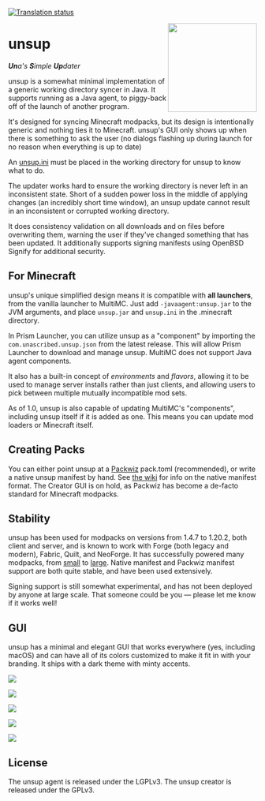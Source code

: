 [![Translation status](https://weblate.sleeping.town/widgets/unsup/-/unsup/multi-auto.svg)](http://weblate.sleeping.town/engage/unsup/)

<img src="https://git.sleeping.town/unascribed/unsup/raw/branch/trunk/unsup.svg" align="right" width="180px">

# unsup

***Un**a's **S**imple **Up**dater*

unsup is a somewhat minimal implementation of a generic working directory
syncer in Java. It supports running as a Java agent, to piggy-back off of the
launch of another program.

It's designed for syncing Minecraft modpacks, but its design is intentionally
generic and nothing ties it to Minecraft. unsup's GUI only shows up when there
is something to ask the user (no dialogs flashing up during launch for no
reason when everything is up to date)

An [unsup.ini](https://git.sleeping.town/unascribed/unsup/wiki/Config-format)
must be placed in the working directory for unsup to know what to do.

The updater works hard to ensure the working directory is never left in an
inconsistent state. Short of a sudden power loss in the middle of applying
changes (an incredibly short time window), an unsup update cannot result in
an inconsistent or corrupted working directory.

It does consistency validation on all downloads and on files before overwriting
them, warning the user if they've changed something that has been updated. It
additionally supports signing manifests using OpenBSD Signify for additional
security.

## For Minecraft
unsup's unique simplified design means it is compatible with **all launchers**,
from the vanilla launcher to MultiMC. Just add `-javaagent:unsup.jar` to the
JVM arguments, and place `unsup.jar` and `unsup.ini` in the .minecraft
directory.

In Prism Launcher, you can utilize unsup as a "component" by importing the
`com.unascribed.unsup.json` from the latest release. This will allow Prism
Launcher to download and manage unsup. MultiMC does not support Java agent
components.

It also has a built-in concept of *environments* and *flavors*, allowing it to
be used to manage server installs rather than just clients, and allowing users
to pick between multiple mutually incompatible mod sets.

As of 1.0, unsup is also capable of updating MultiMC's "components", including
unsup itself if it is added as one. This means you can update mod loaders or
Minecraft itself.

## Creating Packs
You can either point unsup at a [Packwiz](https://packwiz.infra.link/) pack.toml (recommended),
or write a native unsup manifest by hand. See [the wiki](https://git.sleeping.town/unascribed/unsup/wiki/Manifest-format) for info on the
native manifest format. The Creator GUI is on hold, as Packwiz has become a
de-facto standard for Minecraft modpacks.

## Stability
unsup has been used for modpacks on versions from 1.4.7 to 1.20.2, both client and server,
and is known to work with Forge (both legacy and modern), Fabric, Quilt, and NeoForge. It
has successfully powered many modpacks, from [small](https://git.sleeping.town/Rewind/Upsilon)
to [large](https://github.com/ModFest/bc23-pack). Native manifest and Packwiz manifest
support are both quite stable, and have been used extensively.

Signing support is still somewhat experimental, and has not been deployed by anyone at
large scale. That someone could be you — please let me know if it works well!

## GUI
unsup has a minimal and elegant GUI that works everywhere (yes, including
macOS) and can have all of its colors customized to make it fit in with your
branding. It ships with a dark theme with minty accents.

![](https://git.sleeping.town/unascribed/unsup/raw/branch/trunk/img/bootstrapping.png)

![](https://git.sleeping.town/unascribed/unsup/raw/branch/trunk/img/conflict.png)

![](https://git.sleeping.town/unascribed/unsup/raw/branch/trunk/img/update.png)

![](https://git.sleeping.town/unascribed/unsup/raw/branch/trunk/img/flavors.png)

![](https://git.sleeping.town/unascribed/unsup/raw/branch/trunk/img/done.png)

## License
The unsup agent is released under the LGPLv3. The unsup creator is released
under the GPLv3.
